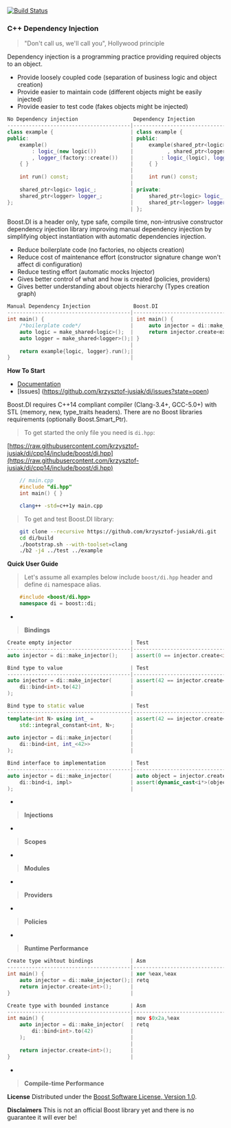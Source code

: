 [![Build Status](https://travis-ci.org/krzysztof-jusiak/di.svg?branch=cpp14)](https://travis-ci.org/krzysztof-jusiak/di)

### C++ Dependency Injection
> "Don't call us, we'll call you", Hollywood principle

Dependency injection is a programming practice providing required objects to an object.

* Provide loosely coupled code (separation of business logic and object creation)
* Provide easier to maintain code (different objects might be easily injected)
* Provide easier to test code (fakes objects might be injected)

```cpp
No Dependency injection                  Dependency Injection
----------------------------------------|--------------------------------------------
class example {                         | class example {
public:                                 | public:
    example()                           |     example(shared_ptr<logic> logic
        : logic_(new logic())           |           , shared_ptr<logger> logger)
        , logger_(factory::create())    |         : logic_(logic), logger_(logger)
    { }                                 |     { }
                                        |
    int run() const;                    |     int run() const;
                                        |
    shared_ptr<logic> logic_;           | private:
    shared_ptr<logger> logger_;         |     shared_ptr<logic> logic_;
};                                      |     shared_ptr<logger> logger_;
                                        | };
```

Boost.DI is a header only, type safe, compile time, non-intrusive constructor dependency injection
library improving manual dependency injection by simplifying object instantiation with automatic
dependencies injection.

* Reduce boilerplate code (no factories, no objects creation)
* Reduce cost of maintenance effort (constructor signature change won't affect di configuration)
* Reduce testing effort (automatic mocks Injector)
* Gives better control of what and how is created (policies, providers)
* Gives better understanding about objects hierarchy (Types creation graph)

```cpp
Manual Dependency Injection              Boost.DI
----------------------------------------|--------------------------------------------
int main() {                            | int main() {
    /*boilerplate code*/                |     auto injector = di::make_injector();
    auto logic = make_shared<logic>();  |     return injector.create<example>().run()
    auto logger = make_shared<logger>();| }
                                        |
    return example{logic, logger}.run();|
}                                       |
```

**How To Start**

* [Documentation](http://krzysztof-jusiak.github.io/di/cpp14/boost/libs/di/doc/html)
* [Issues] (https://github.com/krzysztof-jusiak/di/issues?state=open)

Boost.DI requires C++14 compliant compiler (Clang-3.4+, GCC-5.0+) with STL (memory, new, type\_traits headers).
There are no Boost libraries requirements (optionally Boost.Smart\_Ptr).

> To get started the only file you need is `di.hpp`:

[https://raw.githubusercontent.com/krzysztof-jusiak/di/cpp14/include/boost/di.hpp](https://raw.githubusercontent.com/krzysztof-jusiak/di/cpp14/include/boost/di.hpp)

```cpp
    // main.cpp
    #include "di.hpp"
    int main() { }
```

```sh
    clang++ -std=c++1y main.cpp
```

> To get and test Boost.DI library:

```sh
    git clone --recursive https://github.com/krzysztof-jusiak/di.git
    cd di/build
    ./bootstrap.sh --with-toolset=clang
    ./b2 -j4 ../test ../example
```

**Quick User Guide**

> Let's assume all examples below include `boost/di.hpp` header and define `di` namespace alias.
```cpp
    #include <boost/di.hpp>
    namespace di = boost::di;
```

*

> **Bindings**
```cpp
Create empty injector                   | Test
----------------------------------------|-----------------------------------------
auto injector = di::make_injector();    | assert(0 == injector.create<int>());
```
```cpp
Bind type to value                      | Test
----------------------------------------|-----------------------------------------
auto injector = di::make_injector(      | assert(42 == injector.create<int>());
    di::bind<int>.to(42)                |
);                                      |
```
```cpp
Bind type to static value               | Test
----------------------------------------|-----------------------------------------
template<int N> using int_ =            | assert(42 == injector.create<int>());
    std::integral_constant<int, N>;     |
                                        |
auto injector = di::make_injector(      |
    di::bind<int, int_<42>>             |
);                                      |
```
```cpp
Bind interface to implementation        | Test
----------------------------------------|-----------------------------------------
auto injector = di::make_injector(      | auto object = injector.create<unique_ptr<i>>();
    di::bind<i, impl>                   | assert(dynamic_cast<i*>(object.get()));
);                                      |
```

*

> **Injections**

*

> **Scopes**

*

> **Modules**

*

> **Providers**

*

> **Policies**

*

> **Runtime Performance**
```cpp
Create type wihtout bindings            | Asm
----------------------------------------|-----------------------------------------
int main() {                            | xor %eax,%eax
    auto injector = di::make_injector();| retq
    return injector.create<int>();      |
}                                       |
```
```cpp
Create type with bounded instance       | Asm
----------------------------------------|-----------------------------------------
int main() {                            | mov $0x2a,%eax
    auto injector = di::make_injector(  | retq
        di::bind<int>.to(42)            |
    );                                  |
                                        |
    return injector.create<int>();      |
}                                       |
```

*

> **Compile-time Performance**

**License**
Distributed under the [Boost Software License, Version 1.0](http://www.boost.org/LICENSE_1_0.txt).

**Disclaimers**
This is not an official Boost library yet and there is no guarantee it will ever be!

